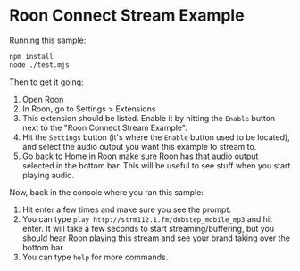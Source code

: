 Roon Connect Stream Example
==

Running this sample:

```sh
npm install
node ./test.mjs
```

Then to get it going:

1. Open Roon
2. In Roon, go to Settings > Extensions
3. This extension should be listed. Enable it by hitting the `Enable` button next to the "Roon Connect Stream Example".
4. Hit the `Settings` button (it's where the `Enable` button used to be located), and select the audio output you want this example to stream to.
5. Go back to Home in Roon make sure Roon has that audio output selected in the bottom bar. This will be useful to see stuff when you start playing audio.

Now, back in the console where you ran this sample:

1. Hit enter a few times and make sure you see the prompt.
2. You can type `play http://strm112.1.fm/dubstep_mobile_mp3` and hit enter. It will take a few seconds to start streaming/buffering, but you should hear Roon playing this stream and see your brand taking over the bottom bar.
3. You can type `help` for more commands.
